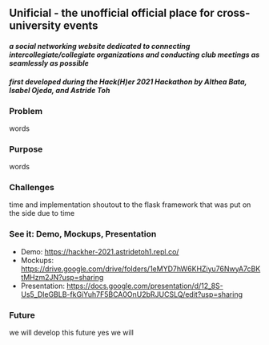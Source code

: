 ## Unificial - the unofficial official place for cross-university events
#### *a social networking website dedicated to connecting intercollegiate/collegiate organizations and conducting club meetings as seamlessly as possible*
#### *first developed during the Hack(H)er 2021 Hackathon by Althea Bata, Isabel Ojeda, and Astride Toh*

### Problem
words

### Purpose
words

### Challenges
time and implementation
shoutout to the flask framework that was put on the side due to time

### See it: Demo, Mockups, Presentation
- Demo: https://hackher-2021.astridetoh1.repl.co/
- Mockups: https://drive.google.com/drive/folders/1eMYD7hW6KHZiyu76NwyA7cBKtMHzm2JN?usp=sharing
- Presentation: https://docs.google.com/presentation/d/12_8S-Us5_DleGBLB-fkGiYuh7F5BCA0OnU2bRJUCSLQ/edit?usp=sharing

### Future
we will develop this future yes we will
